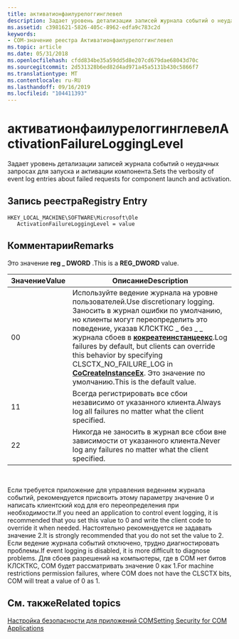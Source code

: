 ```yaml
---
title: активатионфаилурелоггинглевел
description: Задает уровень детализации записей журнала событий о неудачных запросах для запуска и активации компонента.
ms.assetid: c3981621-5826-405c-8962-edfa9c783c2d
keywords:
- COM-значение реестра Активатионфаилурелоггинглевел
ms.topic: article
ms.date: 05/31/2018
ms.openlocfilehash: cfdd834be35a59dd5d8e207cd679dae68043d70c
ms.sourcegitcommit: 2d531328b6ed82d4ad971a45a5131b430c5866f7
ms.translationtype: MT
ms.contentlocale: ru-RU
ms.lasthandoff: 09/16/2019
ms.locfileid: "104411393"
---
```

# <a name="activationfailurelogginglevel"></a><span data-ttu-id="c6f95-104">активатионфаилурелоггинглевел</span><span class="sxs-lookup"><span data-stu-id="c6f95-104">ActivationFailureLoggingLevel</span></span>

<span data-ttu-id="c6f95-105">Задает уровень детализации записей журнала событий о неудачных запросах для запуска и активации компонента.</span><span class="sxs-lookup"><span data-stu-id="c6f95-105">Sets the verbosity of event log entries about failed requests for component launch and activation.</span></span>

## <a name="registry-entry"></a><span data-ttu-id="c6f95-106">Запись реестра</span><span class="sxs-lookup"><span data-stu-id="c6f95-106">Registry Entry</span></span>

```
HKEY_LOCAL_MACHINE\SOFTWARE\Microsoft\Ole
   ActivationFailureLoggingLevel = value
```

## <a name="remarks"></a><span data-ttu-id="c6f95-107">Комментарии</span><span class="sxs-lookup"><span data-stu-id="c6f95-107">Remarks</span></span>

<span data-ttu-id="c6f95-108">Это значение **reg \_ DWORD** .</span><span class="sxs-lookup"><span data-stu-id="c6f95-108">This is a **REG\_DWORD** value.</span></span>



| <span data-ttu-id="c6f95-109">Значение</span><span class="sxs-lookup"><span data-stu-id="c6f95-109">Value</span></span> | <span data-ttu-id="c6f95-110">Описание</span><span class="sxs-lookup"><span data-stu-id="c6f95-110">Description</span></span>                                                                                                                                                                                                       |
|-------|-------------------------------------------------------------------------------------------------------------------------------------------------------------------------------------------------------------------|
| <span data-ttu-id="c6f95-111">0</span><span class="sxs-lookup"><span data-stu-id="c6f95-111">0</span></span>     | <span data-ttu-id="c6f95-112">Используйте ведение журнала на уровне пользователей.</span><span class="sxs-lookup"><span data-stu-id="c6f95-112">Use discretionary logging.</span></span> <span data-ttu-id="c6f95-113">Заносить в журнал ошибки по умолчанию, но клиенты могут переопределить это поведение, указав КЛСКТКС \_ без \_ \_ журнала сбоев в [**кокреатеинстанцеекс**](/windows/desktop/api/combaseapi/nf-combaseapi-cocreateinstanceex).</span><span class="sxs-lookup"><span data-stu-id="c6f95-113">Log failures by default, but clients can override this behavior by specifying CLSCTX\_NO\_FAILURE\_LOG in [**CoCreateInstanceEx**](/windows/desktop/api/combaseapi/nf-combaseapi-cocreateinstanceex).</span></span> <span data-ttu-id="c6f95-114">Это значение по умолчанию.</span><span class="sxs-lookup"><span data-stu-id="c6f95-114">This is the default value.</span></span> |
| <span data-ttu-id="c6f95-115">1</span><span class="sxs-lookup"><span data-stu-id="c6f95-115">1</span></span>     | <span data-ttu-id="c6f95-116">Всегда регистрировать все сбои независимо от указанного клиента.</span><span class="sxs-lookup"><span data-stu-id="c6f95-116">Always log all failures no matter what the client specified.</span></span>                                                                                                                                                      |
| <span data-ttu-id="c6f95-117">2</span><span class="sxs-lookup"><span data-stu-id="c6f95-117">2</span></span>     | <span data-ttu-id="c6f95-118">Никогда не заносить в журнал все сбои вне зависимости от указанного клиента.</span><span class="sxs-lookup"><span data-stu-id="c6f95-118">Never log any failures no matter what the client specified.</span></span>                                                                                                                                                       |



 

<span data-ttu-id="c6f95-119">Если требуется приложение для управления ведением журнала событий, рекомендуется присвоить этому параметру значение 0 и написать клиентский код для его переопределения при необходимости.</span><span class="sxs-lookup"><span data-stu-id="c6f95-119">If you need an application to control event logging, it is recommended that you set this value to 0 and write the client code to override it when needed.</span></span> <span data-ttu-id="c6f95-120">Настоятельно рекомендуется не задавать значение 2.</span><span class="sxs-lookup"><span data-stu-id="c6f95-120">It is strongly recommended that you do not set the value to 2.</span></span> <span data-ttu-id="c6f95-121">Если ведение журнала событий отключено, трудно диагностировать проблемы.</span><span class="sxs-lookup"><span data-stu-id="c6f95-121">If event logging is disabled, it is more difficult to diagnose problems.</span></span> <span data-ttu-id="c6f95-122">Для сбоев разрешений на компьютеры, где в COM нет битов КЛСКТКС, COM будет рассматривать значение 0 как 1.</span><span class="sxs-lookup"><span data-stu-id="c6f95-122">For machine restrictions permission failures, where COM does not have the CLSCTX bits, COM will treat a value of 0 as 1.</span></span>

## <a name="related-topics"></a><span data-ttu-id="c6f95-123">См. также</span><span class="sxs-lookup"><span data-stu-id="c6f95-123">Related topics</span></span>

<dl> <dt>

[<span data-ttu-id="c6f95-124">Настройка безопасности для приложений COM</span><span class="sxs-lookup"><span data-stu-id="c6f95-124">Setting Security for COM Applications</span></span>](setting-security-for-com-applications.md)
</dt> </dl>

 

 





